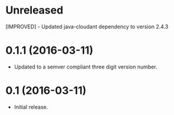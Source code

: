 # Unreleased
[IMPROVED] - Updated java-cloudant dependency to version 2.4.3

# 0.1.1 (2016-03-11)
- Updated to a semver compliant three digit version number.

# 0.1 (2016-03-11)
- Initial release.
